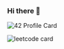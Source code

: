 ### Hi there 👋

<!--
**Mounadi05/Mounadi05** is a ✨ _special_ ✨ repository because its `README.md` (this file) appears on your GitHub profile.

Here are some ideas to get you started:

- 🔭 I’m currently working on ...
- 🌱 I’m currently learning ...
- 👯 I’m looking to collaborate on ...
- 🤔 I’m looking for help with ...
- 💬 Ask me about ...
- 📫 How to reach me: ...
- 😄 Pronouns: ...
- ⚡ Fun fact: ...
-->
![42 Profile Card](https://1337-readme-hxx2.vercel.app/api/profile?cursus=42cursus&dark=true&login=amounadi)

![leetcode card](https://stats-cards-4b1n8mmbp-hxx2.vercel.app/api/leetcode/?username=Mounadi05)
